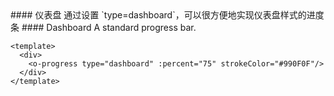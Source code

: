 <cn>
#### 仪表盘
通过设置 `type=dashboard`，可以很方便地实现仪表盘样式的进度条
</cn>

<us>
#### Dashboard
A standard progress bar.
</us>

```vue
<template>
  <div>
    <o-progress type="dashboard" :percent="75" strokeColor="#990F0F"/>
  </div>
</template>
```
